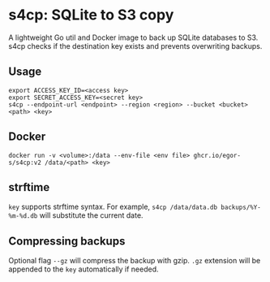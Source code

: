 # s4cp: SQLite to S3 copy

A lightweight Go util and Docker image to back up SQLite databases to S3.
s4cp checks if the destination key exists and prevents overwriting backups.

## Usage

```shell
export ACCESS_KEY_ID=<access key>
export SECRET_ACCESS_KEY=<secret key>
s4cp --endpoint-url <endpoint> --region <region> --bucket <bucket> <path> <key> 
```

## Docker

```shell
docker run -v <volume>:/data --env-file <env file> ghcr.io/egor-s/s4cp:v2 /data/<path> <key>
```

## strftime

`key` supports strftime syntax.
For example, `s4cp /data/data.db backups/%Y-%m-%d.db` will substitute the current date.

## Compressing backups

Optional flag `--gz` will compress the backup with gzip.
`.gz` extension will be appended to the `key` automatically if needed.
